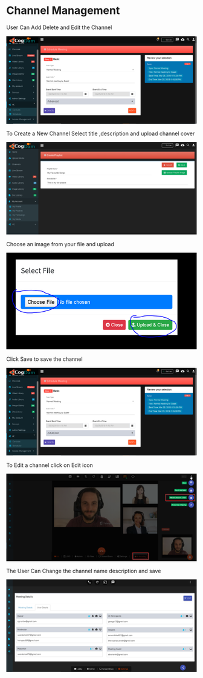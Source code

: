 # Channel Management

User Can Add Delete and Edit the Channel

![](../.gitbook/assets/image%20%28138%29.png)

To Create a New Channel Select title ,description and upload channel cover

![](../.gitbook/assets/image%20%28147%29.png)

Choose an image from your file and upload

![](../.gitbook/assets/image%20%28242%29.png)

Click Save to save the channel

![](../.gitbook/assets/image%20%2832%29.png)

To Edit a channel click on Edit icon

![](../.gitbook/assets/image%20%28193%29.png)

The User Can Change the channel name description and save

![](../.gitbook/assets/image%20%2846%29.png)

